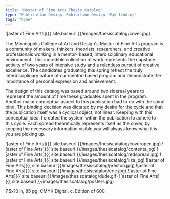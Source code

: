 ```yaml
---
title: "Master of Fine Arts Thesis Catalog"
type: "Publication Design, Exhibition Design, Way-finding"
tags: "home"
---
```


![aster of Fine Arts]({{ site.baseurl }}/images/thesiscatalog/cover.jpg)

The Minneapolis College of Art and Design's Master of Fine Arts program is a community of makers, thinkers, theorists, researchers, and creative professionals working in a mentor- based, interdisciplinary educational environment. This incredible collection of work represents the capstone activity of two years of intensive study and a relentless pursuit of creative excellence. The candidates graduating this spring reflect the truly interdisciplinary nature of our mentor-based program and demonstrate the importance of personal expression and achievement.

The design of this catalog was based around two sidereal years to represent the amount of time these graduates spent in the program. Another major conceptual aspect to this publication had to do with the spiral bind. This binding decision was dictated by my desire for the cycle and that the publication itself was a cyclical object, not linear. Keeping with this conceptual idea, I created the system within the publication to adhere to this cycle. Each spread theoretically represents itself as the cover, by keeping the necessary information visible you will always know what it is you are picking up.

![aster of Fine Arts]({{ site.baseurl }}/images/thesiscatalog/coveropen.jpg)
![aster of Fine Arts]({{ site.baseurl }}/images/thesiscatalog/contents.jpg)
![aster of Fine Arts]({{ site.baseurl }}/images/thesiscatalog/redspread.jpg)
![aster of Fine Arts]({{ site.baseurl }}/images/thesiscatalog/liza.jpg)
![aster of Fine Arts]({{ site.baseurl }}/images/thesiscatalog/preston.jpg)
![aster of Fine Arts]({{ site.baseurl }}/images/thesiscatalog/eric.jpg)
![aster of Fine Arts]({{ site.baseurl }}/images/thesiscatalog/dude.gif)
![aster of Fine Arts]({{ site.baseurl }}/images/thesiscatalog/posters.jpg)

7.5x10 in,  85 pg. CMYK Digital, c. Edition of 600.
